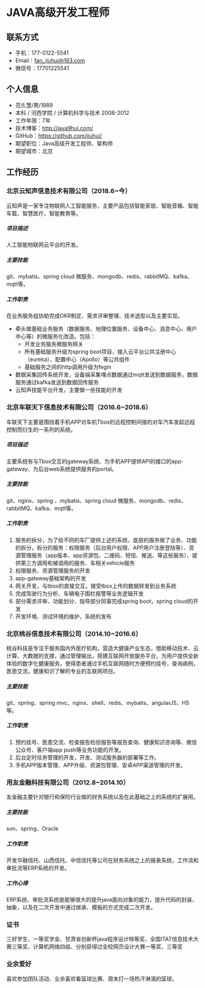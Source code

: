 # JAVA高级开发工程师

## 联系方式

- 手机：177-0122-5541
- Email：fan_jiuhui@163.com
- 微信号：17701225541

## 个人信息

- 范久慧/男/1989
- 本科 / 河西学院 / 计算机科学与技术 2008-2012
- 工作年限：7年
- 技术博客：http://java9hui.com/
- GitHub：https://github.com/jiuhui/
- 期望职位：Java高级开发工程师、架构师
- 期望城市：北京

## 工作经历

### 北京云知声信息技术有限公司（2018.6~今）

云知声是一家专注物联网人工智能服务，主要产品包括智能家居、智能音箱、智能车载、智慧医疗、智能教育等。

##### 项目描述

人工智能物联网云平台的开发。

##### 主要技能

git、mybatis、spring cloud 微服务、mongodb、redis、rabbitMQ、kafka、mqtt等。

##### 工作职责

在业务服务组协助完成OKR制定、需求评审整理、技术选型以及主要实现。

- 牵头做基础业务服务（数据服务、地理位置服务、设备中心、消息中心、用户中心等）的微服务化改造。包括：
  - 开发业务服务微服务网关
  - 所有基础服务升级为spring boot项目，接入云平台公共注册中心（eureka）、配置中心（Apollo）等公共组件
  - 基础服务之间的http调用升级为fegin
- 数据采集回传系统开发，设备端采集埋点数据通过mqtt发送到数据服务，数据服务通过kafka发送到数据回传服务
- 云知声技能平台开发，主要做一些技能的开发

### 北京车联天下信息技术有限公司（2016.6~2018.6）

车联天下主要是围绕着手机APP对车机Tbox的远程控制间接的对车汽车发起远程控制而衍生的一系列的系统。

##### 项目描述

主要系统有与Tbox交互的gateway系统、为手机APP提供API的接口的app-gateway、为后台web系统提供服务的portal。

##### 主要技能

git、nginx、spring 、mybatis、spring cloud 微服务、mongodb、redis、rabbitMQ、kafka、mqtt等。

##### 工作职责

1. 服务的拆分，为了给不同的车厂提供上述的系统，底层的服务做了业务、功能的拆分，拆分的服务：权限服务（后台用户权限、APP用户注册登陆等）、资源管理服务（app版本、app资源包、二维码、短信、推送、等这些服务）、提供第三方调用和被调用的服务、车相关vehicle服务
2. 权限服务、资源管理服务的开发
3. app-gateway基础架构的开发
4. 网关开发，与tbox的直接交互，接受tbox上传的数据转发到业务系统
5. 完成驾驶行为分析、车辆电子围栏报警等业务逻辑开发
6. 部分需求评审、功能划分、指导部分同事完成spring boot，spring cloud的开发
7. 开发环境、测试环境的维护，系统的发布

### 北京桃谷信息技术有限公司（2014.10~2016.6）

桃谷科技是专注于服务国内外医疗机构，营造大健康产业生态，借助移动技术、云计算、大数据的支撑，通过管理输出，搭建互联网开放服务平台，为用户提供全新体验的数字化健康服务。使得患者通过手机互联网随时方便预约挂号，查询病例，医患交流，健康知识了解的专业的互联网项目。

##### 主要技能

git、spring、spring mvc、nginx、shell、redis、mybatis、angularJS、H5等。

##### 工作职责

1. 预约挂号、医患交流、检查报告检验报告等报告查询、健康知识咨询等、微信公众号、客户端app push等业务功能的开发。
2. 后台定时任务管理的开发，开发、测试服务器的部署等工作。
3. 手机APP版本管理、APP升级、资源包管理、安卓APP渠道管理的开发。

### 用友金融科技有限公司（2012.8~2014.10）

友金融主要针对银行和保险行业做的财务系统以及在此基础之上的系统的扩展用。

##### 主要技能

svn、spring、Oracle

##### 工作职责

开发华融信托、山西信托、中信信托等公司在财务系统之上的报表系统，工作流和审批流等ERP系统的开发。

##### 工作心得

ERP系统、审批流系统是能够很大的提升java面向对象的能力，提升代码的封装、抽象，以及在二次开发中通过继承、模板的方式完成二次开发。

### 证书

三好学生、一等奖学金、甘肃省创新杯java程序设计特等奖、全国ITAT信息技术大赛三等奖、计算机网络四级、分别获得过全校网页设计大赛一等奖、三等奖

### 业余爱好

喜欢参加团队活动、业余喜欢看篮球比赛、周末打一场热汗淋漓的篮球。



